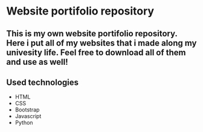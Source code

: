 # Website portifolio repository

This is my own website portifolio repository. Here i put all of my websites that i made along my univesity life.
Feel **free** to download all of them and use as well!
---
## Used technologies
* HTML
* CSS
* Bootstrap
* Javascript
* Python

